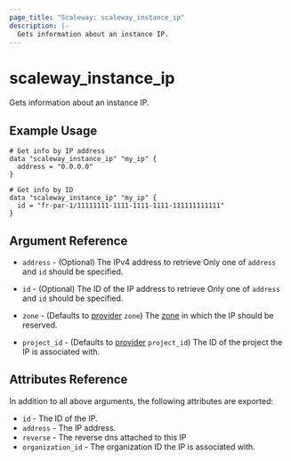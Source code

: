 ```yaml
---
page_title: "Scaleway: scaleway_instance_ip"
description: |-
  Gets information about an instance IP.
---
```


# scaleway_instance_ip

Gets information about an instance IP.

## Example Usage

```hcl
# Get info by IP address
data "scaleway_instance_ip" "my_ip" {
  address = "0.0.0.0"
}

# Get info by ID
data "scaleway_instance_ip" "my_ip" {
  id = "fr-par-1/11111111-1111-1111-1111-111111111111"
}
```

## Argument Reference

- `address` - (Optional) The IPv4 address to retrieve
  Only one of `address` and `id` should be specified.

- `id` - (Optional) The ID of the IP address to retrieve
  Only one of `address` and `id` should be specified.

- `zone` - (Defaults to [provider](../index.md#zone) `zone`) The [zone](../guides/regions_and_zones.md#zones) in which the IP should be reserved.

- `project_id` - (Defaults to [provider](../index.md#project_id) `project_id`) The ID of the project the IP is associated with.

## Attributes Reference

In addition to all above arguments, the following attributes are exported:

- `id` - The ID of the IP.
- `address` - The IP address.
- `reverse` - The reverse dns attached to this IP
- `organization_id` - The organization ID the IP is associated with.
